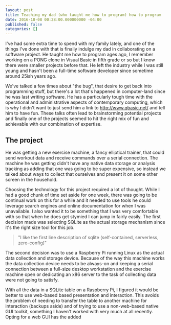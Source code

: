 ```yaml
---
layout: post
title: Teaching my dad (who taught me how to program) how to program
date: 2016-10-08 00:28:00.000000000 -04:00
published: false
categories: []
---
```


I've had some extra time to spend with my family lately, and one of the things I've done with that is finally indulge my dad in collaborating on a software project.
He taught me how to program ages ago, I remember working on a PONG clone in Visual Basic in fifth grade or so but I know there were smaller projects before that.
He left the industry while I was still young and hasn't been a full-time software developer since sometime around 25ish years ago.

We've talked a few times about "the bug", that desire to get back into programming stuff, but there's a lot that's happened in computer-land since he was last writing software.
He has a particularly tough time with the operational and administrative aspects of contemporary computing, which is why I didn't want to just send him a link to http://www.qbasic.net/ and tell him to have fun.
These talks often lead to brainstorming potential projects and finally one of the projects seemed to hit the right mix of fun and achievable with our combination of expertise.

## The project

He was getting a new exercise machine, a fancy elliptical trainer, that could send workout data and receive commands over a serial connection.
The machine he was getting didn't have any native data storage or analysis tracking as adding that one was going to be super expensive, so instead we talked about ways to collect that ourselves and present it on some other screen in the household.

Choosing the technology for this project required a lot of thought.
While I had a good chunk of time set aside for one week, there was going to be continual work on this for a while and it needed to use tools he could leverage search engines and online documentation for when I was unavailable.
I also wanted it to be something that I was very comfortable with so that when he does get stymied I can jump in fairly easily.
The first decision made was selecting SQLite as the actual storage mechanism since it's the right size tool for this job.

> "I like the first line description of sqlite (self-contained, serverless, zero-config)"

The second decision was to use a Raspberry Pi running Linux as the actual data collection and storage device.
Because of the way this machine works the data collection device needs to be always-on and keeping a serial connection between a full-size desktop workstation and the exercise machine open or dedicating an x86 server to the task of collecting data were not going to satisfy.

With all the data in a SQLite table on a Raspberry Pi, I figured it would be better to use web-based based presentation and interaction.
This avoids the problem of needing to transfer the table to another machine for interaction (backups aside) and of trying to use a non-web-based native GUI toolkit, something I haven't worked with very much at all recently.
Opting for a web GUI has the added 

